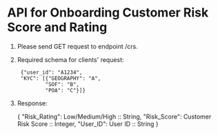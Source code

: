 # API for Onboarding Customer Risk Score and Rating

1. Please send GET request to endpoint /crs. 
2. Required schema for clients' request:

        {"user_id": "A1234",
        "KYC": [{"GEOGRAPHY": "A",
                "SOF": "B", 
                "POA": "C"}]}
3. Response:

    {
	"Risk_Rating": Low/Medium/High :: String,
	"Risk_Score": Customer Risk Score :: Integer,
	"User_ID": User ID :: String
    }